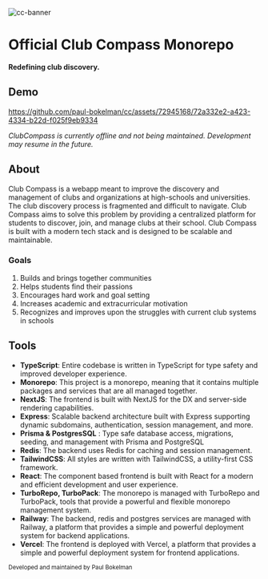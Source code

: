 ![cc-banner](https://github.com/paul-bokelman/cc/assets/72945168/eb7dd288-fef4-4bbc-8077-ad567a968dd8)

# Official Club Compass Monorepo

**Redefining club discovery.**

## Demo

https://github.com/paul-bokelman/cc/assets/72945168/72a332e2-a423-4334-b22d-f025f9eb9334

_ClubCompass is currently offline and not being maintained. Development may resume in the future._

## About

Club Compass is a webapp meant to improve the discovery and management of clubs and organizations at high-schools and universities. The club discovery process is fragmented and difficult to navigate. Club Compass aims to solve this problem by providing a centralized platform for students to discover, join, and manage clubs at their school. Club Compass is built with a modern tech stack and is designed to be scalable and maintainable.

### Goals

1. Builds and brings together communities
2. Helps students find their passions
3. Encourages hard work and goal setting
4. Increases academic and extracurricular motivation
5. Recognizes and improves upon the struggles with current club systems in schools

## Tools

- **TypeScript**: Entire codebase is written in TypeScript for type safety and improved developer experience.
- **Monorepo**: This project is a monorepo, meaning that it contains multiple packages and services that are all managed together.
- **NextJS**: The frontend is built with NextJS for the DX and server-side rendering capabilities.
- **Express**: Scalable backend architecture built with Express supporting dynamic subdomains, authentication, session management, and more.
- **Prisma & PostgresSQL** : Type safe database access, migrations, seeding, and management with Prisma and PostgreSQL
- **Redis**: The backend uses Redis for caching and session management.
- **TailwindCSS**: All styles are written with TailwindCSS, a utility-first CSS framework.
- **React**: The component based frontend is built with React for a modern and efficient development and user experience.
- **TurboRepo, TurboPack**: The monorepo is managed with TurboRepo and TurboPack, tools that provide a powerful and flexible monorepo management system.
- **Railway**: The backend, redis and postgres services are managed with Railway, a platform that provides a simple and powerful deployment system for backend applications.
- **Vercel**: The frontend is deployed with Vercel, a platform that provides a simple and powerful deployment system for frontend applications.

<sub>Developed and maintained by Paul Bokelman</sub>
